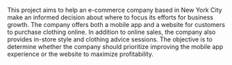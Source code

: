 This project aims to help an e-commerce company based in New York City make an informed decision about where to focus its efforts for business growth. The company offers both a mobile app and a website for customers to purchase clothing online. In addition to online sales, the company also provides in-store style and clothing advice sessions. The objective is to determine whether the company should prioritize improving the mobile app experience or the website to maximize profitability.

